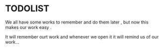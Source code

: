 # TODOLIST

We all have some works to remember and do them later , but now this makes our work easy .
 
It will remember ourt work and whenever we open it it will remind us of our work...
